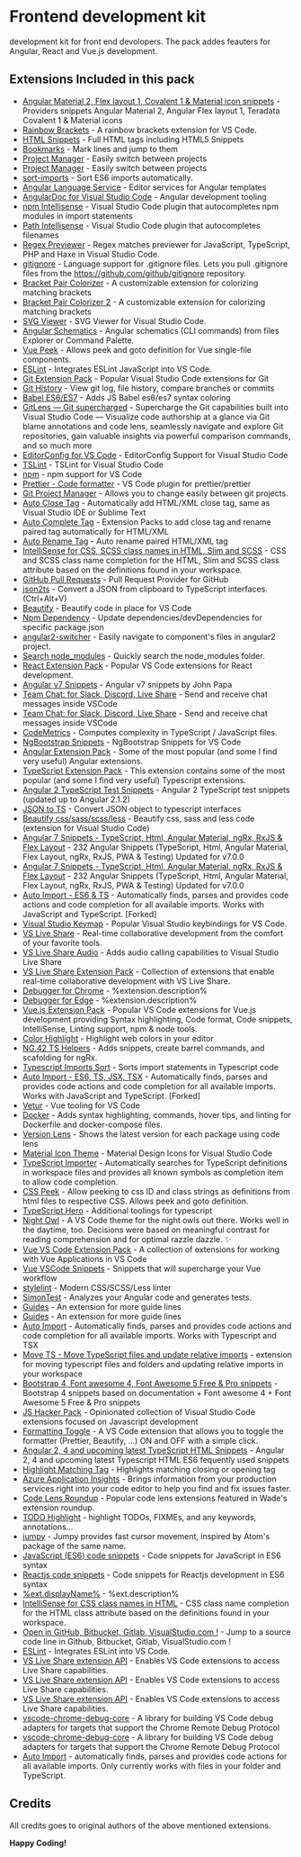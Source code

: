# Frontend development kit
development kit for front end devolopers. The pack addes feauters for Angular, React and Vue.js development.

## Extensions Included in this pack
* [Angular Material 2, Flex layout 1, Covalent 1 & Material icon snippets](https://marketplace.visualstudio.com/items?itemName=1tontech.angular-material) - Providers snippets Angular Material 2, Angular Flex layout 1, Teradata Covalent 1 & Material icons
* [Rainbow Brackets](https://marketplace.visualstudio.com/items?itemName=2gua.rainbow-brackets) - A rainbow brackets extension for VS Code.
* [HTML Snippets](https://marketplace.visualstudio.com/items?itemName=abusaidm.html-snippets) - Full HTML tags including HTML5 Snippets
* [Bookmarks](https://marketplace.visualstudio.com/items?itemName=alefragnani.Bookmarks) - Mark lines and jump to them
* [Project Manager](https://marketplace.visualstudio.com/items?itemName=alefragnani.project-manager) - Easily switch between projects
* [Project Manager](https://marketplace.visualstudio.com/items?itemName=alefragnani.project-manager) - Easily switch between projects
* [sort-imports](https://marketplace.visualstudio.com/items?itemName=amatiasq.sort-imports) - Sort ES6 imports automatically.
* [Angular Language Service](https://marketplace.visualstudio.com/items?itemName=Angular.ng-template) - Editor services for Angular templates
* [AngularDoc for Visual Studio Code](https://marketplace.visualstudio.com/items?itemName=AngularDoc.angulardoc-vscode) - Angular development tooling
* [npm Intellisense](https://marketplace.visualstudio.com/items?itemName=christian-kohler.npm-intellisense) - Visual Studio Code plugin that autocompletes npm modules in import statements
* [Path Intellisense](https://marketplace.visualstudio.com/items?itemName=christian-kohler.path-intellisense) - Visual Studio Code plugin that autocompletes filenames
* [Regex Previewer](https://marketplace.visualstudio.com/items?itemName=chrmarti.regex) - Regex matches previewer for JavaScript, TypeScript, PHP and Haxe in Visual Studio Code.
* [gitignore](https://marketplace.visualstudio.com/items?itemName=codezombiech.gitignore) - Language support for .gitignore files. Lets you pull .gitignore files from the https://github.com/github/gitignore repository.
* [Bracket Pair Colorizer](https://marketplace.visualstudio.com/items?itemName=CoenraadS.bracket-pair-colorizer) - A customizable extension for colorizing matching brackets
* [Bracket Pair Colorizer 2](https://marketplace.visualstudio.com/items?itemName=CoenraadS.bracket-pair-colorizer-2) - A customizable extension for colorizing matching brackets
* [SVG Viewer](https://marketplace.visualstudio.com/items?itemName=cssho.vscode-svgviewer) - SVG Viewer for Visual Studio Code.
* [Angular Schematics](https://marketplace.visualstudio.com/items?itemName=cyrilletuzi.angular-schematics) - Angular schematics (CLI commands) from files Explorer or Command Palette.
* [Vue Peek](https://marketplace.visualstudio.com/items?itemName=dariofuzinato.vue-peek) - Allows peek and goto definition for Vue single-file components.
* [ESLint](https://marketplace.visualstudio.com/items?itemName=dbaeumer.vscode-eslint) - Integrates ESLint JavaScript into VS Code.
* [Git Extension Pack](https://marketplace.visualstudio.com/items?itemName=donjayamanne.git-extension-pack) - Popular Visual Studio Code extensions for Git
* [Git History](https://marketplace.visualstudio.com/items?itemName=donjayamanne.githistory) - View git log, file history, compare branches or commits
* [Babel ES6/ES7](https://marketplace.visualstudio.com/items?itemName=dzannotti.vscode-babel-coloring) - Adds JS Babel es6/es7 syntax coloring
* [GitLens — Git supercharged](https://marketplace.visualstudio.com/items?itemName=eamodio.gitlens) - Supercharge the Git capabilities built into Visual Studio Code — Visualize code authorship at a glance via Git blame annotations and code lens, seamlessly navigate and explore Git repositories, gain valuable insights via powerful comparison commands, and so much more
* [EditorConfig for VS Code](https://marketplace.visualstudio.com/items?itemName=EditorConfig.EditorConfig) - EditorConfig Support for Visual Studio Code
* [TSLint](https://marketplace.visualstudio.com/items?itemName=eg2.tslint) - TSLint for Visual Studio Code
* [npm](https://marketplace.visualstudio.com/items?itemName=eg2.vscode-npm-script) - npm support for VS Code
* [Prettier - Code formatter](https://marketplace.visualstudio.com/items?itemName=esbenp.prettier-vscode) - VS Code plugin for prettier/prettier
* [Git Project Manager](https://marketplace.visualstudio.com/items?itemName=felipecaputo.git-project-manager) - Allows you to change easily between git projects.
* [Auto Close Tag](https://marketplace.visualstudio.com/items?itemName=formulahendry.auto-close-tag) - Automatically add HTML/XML close tag, same as Visual Studio IDE or Sublime Text
* [Auto Complete Tag](https://marketplace.visualstudio.com/items?itemName=formulahendry.auto-complete-tag) - Extension Packs to add close tag and rename paired tag automatically for HTML/XML
* [Auto Rename Tag](https://marketplace.visualstudio.com/items?itemName=formulahendry.auto-rename-tag) - Auto rename paired HTML/XML tag
* [IntelliSense for CSS, SCSS class names in HTML, Slim and SCSS](https://marketplace.visualstudio.com/items?itemName=gencer.html-slim-scss-css-class-completion) - CSS and SCSS class name completion for the HTML, Slim and SCSS class attribute based on the definitions found in your workspace.
* [GitHub Pull Requests](https://marketplace.visualstudio.com/items?itemName=GitHub.vscode-pull-request-github) - Pull Request Provider for GitHub
* [json2ts](https://marketplace.visualstudio.com/items?itemName=GregorBiswanger.json2ts) - Convert a JSON from clipboard to TypeScript interfaces. (Ctrl+Alt+V)
* [Beautify](https://marketplace.visualstudio.com/items?itemName=HookyQR.beautify) - Beautify code in place for VS Code
* [Npm Dependency](https://marketplace.visualstudio.com/items?itemName=howardzuo.vscode-npm-dependency) - Update dependencies/devDependencies for specific package.json
* [angular2-switcher](https://marketplace.visualstudio.com/items?itemName=infinity1207.angular2-switcher) - Easily navigate to component's files in angular2 project.
* [Search node_modules](https://marketplace.visualstudio.com/items?itemName=jasonnutter.search-node-modules) - Quickly search the node_modules folder.
* [React Extension Pack](https://marketplace.visualstudio.com/items?itemName=jawandarajbir.react-vscode-extension-pack) - Popular VS Code extensions for React development.
* [Angular v7 Snippets](https://marketplace.visualstudio.com/items?itemName=johnpapa.Angular2) - Angular v7 snippets by John Papa
* [Team Chat: for Slack, Discord, Live Share](https://marketplace.visualstudio.com/items?itemName=karigari.chat) - Send and receive chat messages inside VSCode
* [Team Chat: for Slack, Discord, Live Share](https://marketplace.visualstudio.com/items?itemName=karigari.chat) - Send and receive chat messages inside VSCode
* [CodeMetrics](https://marketplace.visualstudio.com/items?itemName=kisstkondoros.vscode-codemetrics) - Computes complexity in TypeScript / JavaScript files.
* [NgBootstrap Snippets](https://marketplace.visualstudio.com/items?itemName=ktriek.ng-bootstrap-snippets) - NgBootstrap Snippets for VS Code
* [Angular Extension Pack](https://marketplace.visualstudio.com/items?itemName=loiane.angular-extension-pack) - Some of the most popular (and some I find very useful) Angular extensions.
* [TypeScript Extension Pack](https://marketplace.visualstudio.com/items?itemName=loiane.ts-extension-pack) - This extension contains some of the most popular (and some I find very useful) Typescript extensions.
* [Angular 2 TypeScript Test Snippets](https://marketplace.visualstudio.com/items?itemName=MarinhoBrandao.Angular2Tests) - Angular 2 TypeScript test snippets (updated up to Angular 2.1.2)
* [JSON to TS](https://marketplace.visualstudio.com/items?itemName=MariusAlchimavicius.json-to-ts) - Convert JSON object to typescript interfaces
* [Beautify css/sass/scss/less](https://marketplace.visualstudio.com/items?itemName=michelemelluso.code-beautifier) - Beautify css, sass and less code (extension for Visual Studio Code)
* [Angular 7 Snippets - TypeScript, Html, Angular Material, ngRx, RxJS & Flex Layout](https://marketplace.visualstudio.com/items?itemName=Mikael.Angular-BeastCode) - 232 Angular Snippets (TypeScript, Html, Angular Material, Flex Layout, ngRx, RxJS, PWA & Testing) Updated for v7.0.0
* [Angular 7 Snippets - TypeScript, Html, Angular Material, ngRx, RxJS & Flex Layout](https://marketplace.visualstudio.com/items?itemName=Mikael.Angular-BeastCode) - 232 Angular Snippets (TypeScript, Html, Angular Material, Flex Layout, ngRx, RxJS, PWA & Testing) Updated for v7.0.0
* [Auto Import - ES6 & TS](https://marketplace.visualstudio.com/items?itemName=moppitz.vscode-extension-auto-import) - Automatically finds, parses and provides code actions and code completion for all available imports. Works with JavaScript and TypeScript. [Forked]
* [Visual Studio Keymap](https://marketplace.visualstudio.com/items?itemName=ms-vscode.vs-keybindings) - Popular Visual Studio keybindings for VS Code.
* [VS Live Share](https://marketplace.visualstudio.com/items?itemName=ms-vsliveshare.vsliveshare) - Real-time collaborative development from the comfort of your favorite tools.
* [VS Live Share Audio](https://marketplace.visualstudio.com/items?itemName=ms-vsliveshare.vsliveshare-audio) - Adds audio calling capabilities to Visual Studio Live Share
* [VS Live Share Extension Pack](https://marketplace.visualstudio.com/items?itemName=ms-vsliveshare.vsliveshare-pack) - Collection of extensions that enable real-time collaborative development with VS Live Share.
* [Debugger for Chrome](https://marketplace.visualstudio.com/items?itemName=msjsdiag.debugger-for-chrome) - %extension.description%
* [Debugger for Edge](https://marketplace.visualstudio.com/items?itemName=msjsdiag.debugger-for-edge) - %extension.description%
* [Vue.js Extension Pack](https://marketplace.visualstudio.com/items?itemName=mubaidr.vuejs-extension-pack) - Popular VS Code extensions for Vue.js development providing Syntax highlighting, Code format, Code snippets, IntelliSense, Linting support, npm & node tools.
* [Color Highlight](https://marketplace.visualstudio.com/items?itemName=naumovs.color-highlight) - Highlight web colors in your editor
* [NG.42 TS Helpers](https://marketplace.visualstudio.com/items?itemName=NG-42.ng-fortytwo-vscode-extension) - Adds snippets, create barrel commands, and scafolding for ngRx.
* [Typescript Imports Sort](https://marketplace.visualstudio.com/items?itemName=nsoult.typescript-imports-sort) - Sorts import statements in Typescript code
* [Auto Import - ES6, TS, JSX, TSX](https://marketplace.visualstudio.com/items?itemName=NuclleaR.vscode-extension-auto-import) - Automatically finds, parses and provides code actions and code completion for all available imports. Works with JavaScript and TypeScript. [Forked]
* [Vetur](https://marketplace.visualstudio.com/items?itemName=octref.vetur) - Vue tooling for VS Code
* [Docker](https://marketplace.visualstudio.com/items?itemName=PeterJausovec.vscode-docker) - Adds syntax highlighting, commands, hover tips, and linting for Dockerfile and docker-compose files.
* [Version Lens](https://marketplace.visualstudio.com/items?itemName=pflannery.vscode-versionlens) - Shows the latest version for each package using code lens
* [Material Icon Theme](https://marketplace.visualstudio.com/items?itemName=PKief.material-icon-theme) - Material Design Icons for Visual Studio Code
* [TypeScript Importer](https://marketplace.visualstudio.com/items?itemName=pmneo.tsimporter) - Automatically searches for TypeScript definitions in workspace files and provides all known symbols as completion item to allow code completion.
* [CSS Peek](https://marketplace.visualstudio.com/items?itemName=pranaygp.vscode-css-peek) - Allow peeking to css ID and class strings as definitions from html files to respective CSS. Allows peek and goto definition.
* [TypeScript Hero](https://marketplace.visualstudio.com/items?itemName=rbbit.typescript-hero) - Additional toolings for typescript
* [Night Owl](https://marketplace.visualstudio.com/items?itemName=sdras.night-owl) - A VS Code theme for the night owls out there. Works well in the daytime, too. Decisions were based on meaningful contrast for reading comprehension and for optimal razzle dazzle. ✨
* [Vue VS Code Extension Pack](https://marketplace.visualstudio.com/items?itemName=sdras.vue-vscode-extensionpack) - A collection of extensions for working with Vue Applications in VS Code
* [Vue VSCode Snippets](https://marketplace.visualstudio.com/items?itemName=sdras.vue-vscode-snippets) - Snippets that will supercharge your Vue workflow
* [stylelint](https://marketplace.visualstudio.com/items?itemName=shinnn.stylelint) - Modern CSS/SCSS/Less linter
* [SimonTest](https://marketplace.visualstudio.com/items?itemName=SimonTest.simontest) - Analyzes your Angular code and generates tests.
* [Guides](https://marketplace.visualstudio.com/items?itemName=spywhere.guides) - An extension for more guide lines
* [Guides](https://marketplace.visualstudio.com/items?itemName=spywhere.guides) - An extension for more guide lines
* [Auto Import](https://marketplace.visualstudio.com/items?itemName=steoates.autoimport) - Automatically finds, parses and provides code actions and code completion for all available imports. Works with Typescript and TSX
* [Move TS - Move TypeScript files and update relative imports](https://marketplace.visualstudio.com/items?itemName=stringham.move-ts) - extension for moving typescript files and folders and updating relative imports in your workspace
* [Bootstrap 4, Font awesome 4, Font Awesome 5 Free & Pro snippets](https://marketplace.visualstudio.com/items?itemName=thekalinga.bootstrap4-vscode) - Bootstrap 4 snippets based on documentation + Font awesome 4 + Font Awesome 5 Free & Pro snippets
* [JS Hacker Pack](https://marketplace.visualstudio.com/items?itemName=tiaanduplessis.vs-code-js-hacker-pack) - Opinionated collection of Visual Studio Code extensions focused on Javascript development
* [Formatting Toggle](https://marketplace.visualstudio.com/items?itemName=tombonnike.vscode-status-bar-format-toggle) - A VS Code extension that allows you to toggle the formatter (Prettier, Beautify, …) ON and OFF with a simple click.
* [Angular 2, 4 and upcoming latest TypeScript HTML Snippets](https://marketplace.visualstudio.com/items?itemName=UVBrain.Angular2) - Angular 2, 4 and upcoming latest Typescript HTML ES6 fequently used snippets
* [Highlight Matching Tag](https://marketplace.visualstudio.com/items?itemName=vincaslt.highlight-matching-tag) - Highlights matching closing or opening tag
* [Azure Application Insights](https://marketplace.visualstudio.com/items?itemName=VisualStudioOnlineApplicationInsights.application-insights) - Brings information from your production services right into your code editor to help you find and fix issues faster.
* [Code Lens Roundup](https://marketplace.visualstudio.com/items?itemName=waderyan.code-lens-roundup) - Popular code lens extensions featured in Wade's extension roundup.
* [TODO Highlight](https://marketplace.visualstudio.com/items?itemName=wayou.vscode-todo-highlight) - highlight TODOs, FIXMEs, and any keywords, annotations...
* [jumpy](https://marketplace.visualstudio.com/items?itemName=wmaurer.vscode-jumpy) - Jumpy provides fast cursor movement, inspired by Atom's package of the same name.
* [JavaScript (ES6) code snippets](https://marketplace.visualstudio.com/items?itemName=xabikos.JavaScriptSnippets) - Code snippets for JavaScript in ES6 syntax
* [Reactjs code snippets](https://marketplace.visualstudio.com/items?itemName=xabikos.ReactSnippets) - Code snippets for Reactjs development in ES6 syntax
* [%ext.displayName%](https://marketplace.visualstudio.com/items?itemName=yzhang.markdown-all-in-one) - %ext.description%
* [IntelliSense for CSS class names in HTML](https://marketplace.visualstudio.com/items?itemName=Zignd.html-css-class-completion) - CSS class name completion for the HTML class attribute based on the definitions found in your workspace.
* [Open in GitHub, Bitbucket, Gitlab, VisualStudio.com !](https://marketplace.visualstudio.com/items?itemName=ziyasal.vscode-open-in-github) - Jump to a source code line in Github, Bitbucket, Gitlab, VisualStudio.com !
* [ESLint](https://marketplace.visualstudio.com/items?itemName=.client) - Integrates ESLint into VS Code.
* [VS Live Share extension API](https://marketplace.visualstudio.com/items?itemName=ms-vsliveshare.vsls) - Enables VS Code extensions to access Live Share capabilities.
* [VS Live Share extension API](https://marketplace.visualstudio.com/items?itemName=ms-vsliveshare.vsls) - Enables VS Code extensions to access Live Share capabilities.
* [VS Live Share extension API](https://marketplace.visualstudio.com/items?itemName=ms-vsliveshare.vsls) - Enables VS Code extensions to access Live Share capabilities.
* [vscode-chrome-debug-core](https://marketplace.visualstudio.com/items?itemName=.vscode-chrome-debug-core) - A library for building VS Code debug adapters for targets that support the Chrome Remote Debug Protocol
* [vscode-chrome-debug-core](https://marketplace.visualstudio.com/items?itemName=.vscode-chrome-debug-core) - A library for building VS Code debug adapters for targets that support the Chrome Remote Debug Protocol
* [Auto Import](https://marketplace.visualstudio.com/items?itemName=steoates.autoimport) - automatically finds, parses and provides code actions for all available imports. Only currently works with files in your folder and TypeScript.


## Credits
All credits goes to original authors of the above mentioned extensions.

**Happy Coding!**
